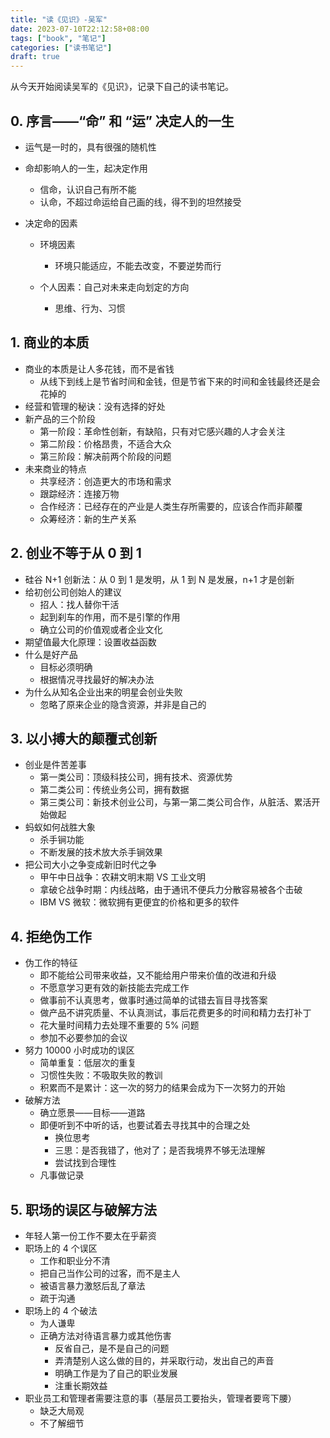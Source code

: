 ```yaml
---
title: "读《见识》-吴军"
date: 2023-07-10T22:12:58+08:00
tags: ["book", "笔记"]
categories: ["读书笔记"]
draft: true
---
```


从今天开始阅读吴军的《见识》，记录下自己的读书笔记。

## 0. 序言——“命” 和 “运” 决定人的一生

- 运气是一时的，具有很强的随机性

- 命却影响人的一生，起决定作用

  - 信命，认识自己有所不能
  - 认命，不超过命运给自己画的线，得不到的坦然接受

- 决定命的因素

  - 环境因素
    - 环境只能适应，不能去改变，不要逆势而行

  - 个人因素：自己对未来走向划定的方向
    - 思维、行为、习惯



## 1. 商业的本质

- 商业的本质是让人多花钱，而不是省钱
  - 从线下到线上是节省时间和金钱，但是节省下来的时间和金钱最终还是会花掉的
- 经营和管理的秘诀：没有选择的好处
- 新产品的三个阶段
  - 第一阶段：革命性创新，有缺陷，只有对它感兴趣的人才会关注
  - 第二阶段：价格昂贵，不适合大众
  - 第三阶段：解决前两个阶段的问题
- 未来商业的特点
  - 共享经济：创造更大的市场和需求
  - 跟踪经济：连接万物
  - 合作经济：已经存在的产业是人类生存所需要的，应该合作而非颠覆
  - 众筹经济：新的生产关系

## 2. 创业不等于从 0 到 1

- 硅谷 N+1 创新法：从 0 到 1 是发明，从 1 到 N 是发展，n+1 才是创新
- 给初创公司创始人的建议
  - 招人：找人替你干活
  - 起到刹车的作用，而不是引擎的作用
  - 确立公司的价值观或者企业文化
- 期望值最大化原理：设置收益函数
- 什么是好产品
  - 目标必须明确
  - 根据情况寻找最好的解决办法
- 为什么从知名企业出来的明星会创业失败
  - 忽略了原来企业的隐含资源，并非是自己的

## 3. 以小搏大的颠覆式创新

- 创业是件苦差事
  - 第一类公司：顶级科技公司，拥有技术、资源优势
  - 第二类公司：传统业务公司，拥有数据
  - 第三类公司：新技术创业公司，与第一第二类公司合作，从脏活、累活开始做起
- 蚂蚁如何战胜大象
  - 杀手锏功能
  - 不断发展的技术放大杀手锏效果
- 把公司大小之争变成新旧时代之争
  - 甲午中日战争：农耕文明末期 VS 工业文明
  - 拿破仑战争时期：内线战略，由于通讯不便兵力分散容易被各个击破
  - IBM VS 微软：微软拥有更便宜的价格和更多的软件


## 4. 拒绝伪工作

- 伪工作的特征
  - 即不能给公司带来收益，又不能给用户带来价值的改进和升级
  - 不愿意学习更有效的新技能去完成工作
  - 做事前不认真思考，做事时通过简单的试错去盲目寻找答案
  - 做产品不讲究质量、不认真测试，事后花费更多的时间和精力去打补丁
  - 花大量时间精力去处理不重要的 5% 问题
  - 参加不必要参加的会议
- 努力 10000 小时成功的误区
  - 简单重复：低层次的重复
  - 习惯性失败：不吸取失败的教训
  - 积累而不是累计：这一次的努力的结果会成为下一次努力的开始
- 破解方法
  - 确立愿景——目标——道路
  - 即便听到不中听的话，也要试着去寻找其中的合理之处
    - 换位思考
    - 三思：是否我错了，他对了；是否我境界不够无法理解
    - 尝试找到合理性
  - 凡事做记录

## 5. 职场的误区与破解方法

- 年轻人第一份工作不要太在乎薪资
- 职场上的 4 个误区
  - 工作和职业分不清
  - 把自己当作公司的过客，而不是主人
  - 被语言暴力激怒后乱了章法
  - 疏于沟通
- 职场上的 4 个破法
  - 为人谦卑
  - 正确方法对待语言暴力或其他伤害
    - 反省自己，是不是自己的问题
    - 弄清楚别人这么做的目的，并采取行动，发出自己的声音
    - 明确工作是为了自己的职业发展
    - 注重长期效益
- 职业员工和管理者需要注意的事（基层员工要抬头，管理者要弯下腰）
  - 缺乏大局观
  -  不了解细节

